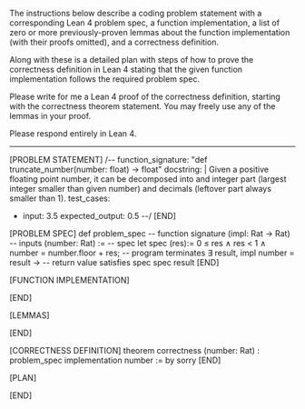 The instructions below describe a coding problem statement with a corresponding Lean 4 problem spec, a function implementation, a list of zero or more previously-proven lemmas about the function implementation (with their proofs omitted), and a correctness definition.

Along with these is a detailed plan with steps of how to prove the correctness definition in Lean 4 stating that the given function implementation follows the required problem spec.

Please write for me a Lean 4 proof of the correctness definition, starting with the correctness theorem statement. You may freely use any of the lemmas in your proof.

Please respond entirely in Lean 4.

--------------------------------------------------

[PROBLEM STATEMENT]
/--
function_signature: "def truncate_number(number: float) -> float"
docstring: |
    Given a positive floating point number, it can be decomposed into
    and integer part (largest integer smaller than given number) and decimals
    (leftover part always smaller than 1).
test_cases:
  - input: 3.5
    expected_output: 0.5
--/
[END]

[PROBLEM SPEC]
def problem_spec
-- function signature
(impl: Rat → Rat)
-- inputs
(number: Rat) :=
-- spec
let spec (res):=
0 ≤ res ∧ res < 1 ∧
number = number.floor + res;
-- program terminates
∃ result, impl number = result →
-- return value satisfies spec
spec result
[END]

[FUNCTION IMPLEMENTATION]

[END]

[LEMMAS]

[END]

[CORRECTNESS DEFINITION]
theorem correctness
(number: Rat)
: problem_spec implementation number := by
sorry
[END]

[PLAN]

[END]
